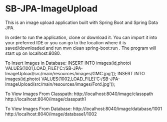 # SB-JPA-ImageUpload

This is an image upload application built with Spring Boot and Spring Data JPA.

In order to run the application, clone or download it. You can import it into your preferred IDE or you can go to the location where it is saved/downloaded and run mvn clean spring-boot:run . The program will start up on localhost:8080.

To Insert Images in Database:
INSERT INTO images(id,photo) VALUES(1001,LOAD_FILE('C:/SB-JPA-ImageUpload/src/main/resources/images/GMC.jpg'));
INSERT INTO images(id,photo) VALUES(1002,LOAD_FILE('C:/SB-JPA-ImageUpload/src/main/resources/images/Ford.jpg'));

To View Images From Classpath:
http://localhost:8040/image/classpath
</br>
http://localhost:8040/image/classpath1

To View Images From Database:
http://localhost:8040/image/database/1001
</br>
http://localhost:8040/image/database1/1002
